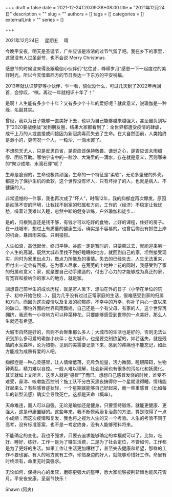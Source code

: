 +++
draft = false
date = 2021-12-24T20:09:38+08:00
title = "2021年12月24日"
description = ""
slug = ""
authors = []
tags = []
categories = []
externalLink = ""
series = []

+++

2021年12月24日　
星期五　
晴

今晚平安夜，明天是圣诞节，广州应该是浓浓的过节气氛了吧。我在乡下的家里，这里没有人过圣诞节，也不会说 Merry Christmas.

感恩节的时候没来得及跟瑜伽小伙伴们“忆往昔，峥嵘岁月”感恩一下一起度过的美好时光，所以今天借着西方的节日表达一下东方的平安祝福。

2013年就认识梦梦等小伙伴，乍一看，貌似没什么，可过几天到了2022年再回首，会惊叹，“咦，再过一年就相识十年了！”

是啊！人生能有多少个十年？又有多少个十年的爱好呢？就此意义，说瑜伽是一种缘，名副其实。

曾经，我以为日子能够一直美好下去，也以为自己能够越来越强大，甚至自负到写下“2020要战便战”发到朋友圈，结果大家都看到了：全世界都遭受疫情的肆虐，成千上万的人或直接或间接因为新冠病毒而失去了生命。在大自然面前，人类始终是渺小的，更何况一个人，一粒沙、一滴水罢了。

不想怨天尤人，只是反思自省，是否应该保持敬畏、谦逊之心，是否应该未雨绸缪、团结互助。哪怕宇宙中的一粒沙、大海里的一滴水，存在就是意义，否则哪来的“聚沙成塔、水滴石穿”呢？

生命是脆弱的，生命也极其顽强，生命的一个特征是“柔软”，无论多坚硬的外壳，都是为了保护生机的柔软。这个世界没有坏人，只有坏掉了的人，也就是病人、不健康的人。

非常遗憾的一件事，我也再次成了“坏人”，时隔12年，我的抑郁症再次爆发。原因是动荡不安的环境，让我找不到家的归属和方向，工作的（经济）不稳定让我忧愁，噪音让我难以入睡，忽然中断的健身训练，户外瑜伽和徒步...

是的，归根到底还是钱不够，有钱才可以吃好的食物，上好的课程，住好的房子。在一线城市，想过上有质量的健康生活，确实是不容易的。也曾后悔没有抓住上岸的机会，暴风雨来临，只剩狼狈。

人生如浪，高低起伏，终归平静。谷底一定是暂时的，只要熬过去，就能迎来另一个人生的高潮。既然大城市里找不到好睡眠的地方，就回到自己的家，坦然接受现实，同时为家里出点力，做点力所能及的事情。失去的已经失去，人生无法重来，但付出一定会有回报。在为家人尽孝，在荒芜的土地种上花的同时，我感受到了家的归属和意义：家，就是要自己动手建造的，付出了心力的才能够成为真正的家，有宽容和接纳你的家人的地方，就是家。

回想自己前半生的成长历程，就是寄人篱下、漂泊在外的日子（小学在单位的院子、初中开始住校...），因为几乎没有过过正常家庭的生活，很难感受到家的归属和方向。而因为这次疫情以及复发的抑郁症，不幸中的万幸，弥补了内心一直以来的缺口，哪怕外面的世界风雨飘摇，自己还是一个有父母、有家的人，这个世界再拥挤，我还有一小块地方可以种菜种花。只要能够感受到世界的一点美好，那么人生就还有希望。

大城市自然是好的，否则不会聚集那么多人；大城市的生活也是好的，否则无法认识到那么多可爱的瑜伽小伙伴；在大城市，也是要克制欲望的，如若迷失，就是残酷的水泥森林，沦为猎物。见到的美需要记录下来，感到的疼痛也不能忘记，如此方能成为成熟有爱的人吧。

抑郁症是一种心灵感冒，让人情绪低落，充斥负能量，活力微弱，睡眠障碍，生物钟紊乱，精力难以自控。一般人难以理解，社会新闻也有很多的污名化和妖魔化。其实就如上文所言，这类人就是“感冒”了而已。想想自己感冒发烧的时候，难受不难受，鼻涕、咳嗽能否控制？施工队不分白天黑夜搞得你一个星期没得睡，情绪能好起来么？有些感冒症状轻，一个星期就能够自己好起来，而一些重感冒（比如每年的新型流感）确实会导致死亡。这都是天命（概率）。

天命难违，而人可以自强。无论是瑜伽还是健身，只要坚持锻炼，就能更健康、更强大，这是毋庸置疑的。这些年来，我不断摸索康复治愈的方法，算是取得了一点小成绩；而这次疫情和复发，我也将之视为人生的又一个考验。人生的考验不同于高考，没有标准答案，也不是一考定终身，没有人能够预料将来。

不能确定的变化，我也不强求，只要去追求能够确定的幸福就可以了。比如，吃好、睡好、练好。工作一是为了赚生活费，二是为了社会定位，不管如何，工作都是为了更好的生活。如果工作让生活更加糟糕了，甚至失去健康和希望，那样的工作不要也罢。有人的地方就有工作，珍惜身边的好人，就能够珍惜好工作。命里有时终须有，命里无时莫强求。

无论如何，保持内心的柔软，磨砺更强大的盔甲，愿大家能够披荆斩棘也能风花雪月。平安夜安康，圣诞节快乐！

Shawn (阿爽)

